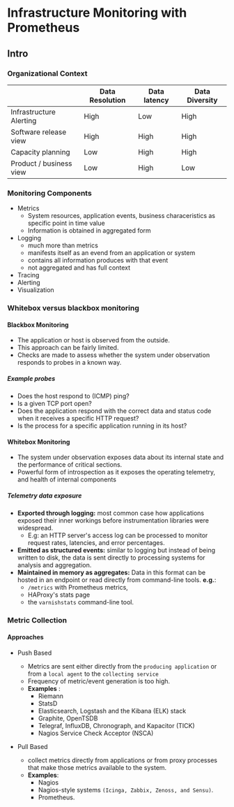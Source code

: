 # Infrastructure Monitoring with Prometheus

## Intro

### Organizational Context

|                         | Data Resolution | Data latency | Data Diversity |
| ----------------------- | --------------- | ------------ | -------------- |
| Infrastructure Alerting | High            | Low          | High           |
| Software release view   | High            | High         | High           |
| Capacity planning       | Low             | High         | High           |
| Product / business view | Low             | High         | Low            | 
  
  
### Monitoring Components

- Metrics
  - System resources, application events, business characeristics as specific point in time value
  - Information is obtained in aggregated form
- Logging
  - much more than metrics
  - manifests itself as an evend from an application or system
  - contains all information produces with that event
  - not aggregated and has full context 
- Tracing
- Alerting
- Visualization

### Whitebox versus blackbox monitoring

#### Blackbox Monitoring
- The application or host is observed from the outside.
- This approach can be fairly limited.
- Checks are made to assess whether the system under observation responds to probes in a known way.

##### Example probes
- Does the host respond to  (ICMP) ping?
- Is a given TCP port open?
- Does the application respond with the correct data and status code when it receives a specific HTTP request?
- Is the process for a specific application running in its host?



#### Whitebox Monitoring
- The system under observation exposes data about its internal state and the performance of critical sections. 
- Powerful form of introspection as it exposes the operating telemetry, and health of internal components

##### Telemetry data exposure
- **Exported through logging:** most common case how applications exposed their inner workings before instrumentation libraries were widespread. 
  - E.g: an HTTP server's access log can be processed to monitor request rates, latencies, and error percentages.
- **Emitted as structured events:** similar to logging but instead of being written to disk, the data is sent directly to processing systems for analysis and aggregation.
- **Maintained in memory as aggregates:** Data in this format can be hosted in an endpoint or read directly from command-line tools. **e.g.**:
  - `/metrics` with Prometheus metrics, 
  - HAProxy's stats page
  -  the `varnishstats` command-line tool.

### Metric Collection

#### Approaches
- Push Based
  - Metrics are sent either directly from the `producing application` or from a `local agent` to the `collecting service`
  - Frequency of metric/event generation is too high.
  - **Examples** :
    - Riemann
    - StatsD
    - Elasticsearch, Logstash and the Kibana (ELK) stack
    - Graphite, OpenTSDB
    - Telegraf, InfluxDB, Chronograph, and Kapacitor (TICK)
    - Nagios Service Check Acceptor (NSCA)

- Pull Based
  - collect metrics directly from applications or from proxy processes that make those metrics available to the system. 
  - **Examples**:
    - Nagios 
    - Nagios-style systems `(Icinga, Zabbix, Zenoss, and Sensu)`. 
    - Prometheus.

